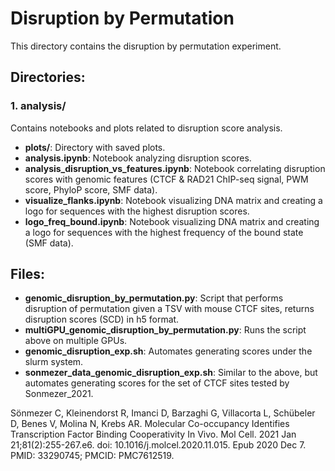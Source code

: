 # Disruption by Permutation

This directory contains the disruption by permutation experiment.

## Directories:

### 1. analysis/
Contains notebooks and plots related to disruption score analysis.
- **plots/**: Directory with saved plots.
- **analysis.ipynb**: Notebook analyzing disruption scores.
- **analysis_disruption_vs_features.ipynb**: Notebook correlating disruption scores with genomic features (CTCF & RAD21 ChIP-seq signal, PWM score, PhyloP score, SMF data).
- **visualize_flanks.ipynb**: Notebook visualizing DNA matrix and creating a logo for sequences with the highest disruption scores.
- **logo_freq_bound.ipynb**: Notebook visualizing DNA matrix and creating a logo for sequences with the highest frequency of the bound state (SMF data).

## Files:

- **genomic_disruption_by_permutation.py**: Script that performs disruption of permutation given a TSV with mouse CTCF sites, returns disruption scores (SCD) in h5 format.
- **multiGPU_genomic_disruption_by_permutation.py**: Runs the script above on multiple GPUs.
- **genomic_disruption_exp.sh**: Automates generating scores under the slurm system.
- **sonmezer_data_genomic_disruption_exp.sh**: Similar to the above, but automates generating scores for the set of CTCF sites tested by Sonmezer_2021.

Sönmezer C, Kleinendorst R, Imanci D, Barzaghi G, Villacorta L, Schübeler D, Benes V, Molina N, Krebs AR. Molecular Co-occupancy Identifies Transcription Factor Binding Cooperativity In Vivo. Mol Cell. 2021 Jan 21;81(2):255-267.e6. doi: 10.1016/j.molcel.2020.11.015. Epub 2020 Dec 7. PMID: 33290745; PMCID: PMC7612519.